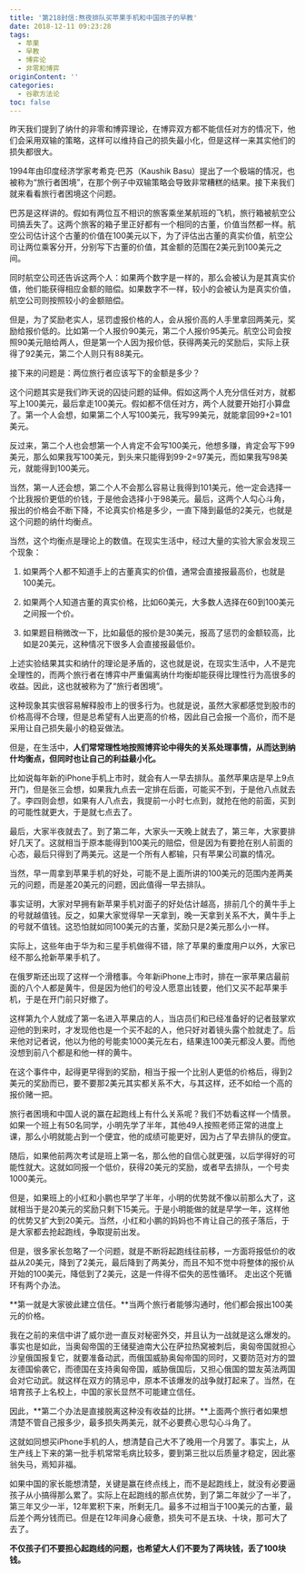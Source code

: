 ```yaml
---
title: '第218封信:熬夜排队买苹果手机和中国孩子的早教'
date: 2018-12-11 09:23:28
tags:
  - 苹果
  - 早教
  - 博弈论
  - 非零和博弈
originContent: ''
categories:
  - 谷歌方法论
toc: false
---
```

昨天我们提到了纳什的非零和博弈理论，在博弈双方都不能信任对方的情况下，他们会采用双输的策略，这样可以维持自己的损失最小化，但是这样一来其实他们的损失都很大。

1994年由印度经济学家考希克·巴苏（Kaushik Basu）提出了一个极端的情况，也被称为“旅行者困境”，在那个例子中双输策略会导致非常糟糕的结果。接下来我们就来看看旅行者困境这个问题。

巴苏是这样讲的。假如有两位互不相识的旅客乘坐某航班的飞机，旅行箱被航空公司搞丢失了。这两个旅客的箱子里正好都有一个相同的古董，价值当然都一样。航空公司估计这个古董的价值在100美元以下，为了评估出古董的真实价值，航空公司让两位乘客分开，分别写下古董的价值，其金额的范围在2美元到100美元之间。

同时航空公司还告诉这两个人：如果两个数字是一样的，那么会被认为是其真实价值，他们能获得相应金额的赔偿。如果数字不一样，较小的会被认为是真实价值，航空公司则按照较小的金额赔偿。

但是，为了奖励老实人，惩罚虚报价格的人，会从报价高的人手里拿回两美元，奖励给报价低的。比如第一个人报价90美元，第二个人报价95美元。航空公司会按照90美元赔给两人，但是第一个人因为报价低，获得两美元的奖励后，实际上获得了92美元，第二个人则只有88美元。

接下来的问题是：两位旅行者应该写下的金额是多少？

这个问题其实是我们昨天说的囚徒问题的延伸。假如这两个人充分信任对方，就都写上100美元，最后拿走100美元。假如都不信任对方，两个人就要开始打小算盘了。第一个人会想，如果第二个人写100美元，我写99美元，就能拿回99+2=101美元。

反过来，第二个人也会想第一个人肯定不会写100美元，他想多赚，肯定会写下99美元，那么如果我写100美元，到头来只能得到99-2=97美元，而如果我写98美元，就能得到100美元。

当然，第一人还会想，第二个人不会那么容易让我得到101美元，他一定会选择一个比我报价更低的价钱，于是他会选择小于98美元。最后，这两个人勾心斗角，报出的价格会不断下降，不论真实价格是多少，一直下降到最低的2美元，也就是这个问题的纳什均衡点。

当然，这个均衡点是理论上的数值。在现实生活中，经过大量的实验大家会发现三个现象：

1. 如果两个人都不知道手上的古董真实的价值，通常会直接报最高价，也就是100美元。

2. 如果两个人知道古董的真实价格，比如60美元，大多数人选择在60到100美元之间报一个价。

3. 如果题目稍微改一下，比如最低的报价是30美元，报高了惩罚的金额较高，比如是20美元，这种情况下很多人会直接报最低价。

上述实验结果其实和纳什的理论是矛盾的，这也就是说，在现实生活中，人不是完全理性的，而两个旅行者在博弈中严重偏离纳什均衡却能获得比理性行为高很多的收益。因此，这也就被称为了“旅行者困境”。

这种现象其实很容易解释股市上的很多行为。也就是说，虽然大家都感觉到股市的价格高得不合理，但是总希望有人出更高的价格，因此自己会报一个高价，而不是采用让自己损失最小的稳妥做法。

但是，在生活中，**人们常常理性地按照博弈论中得失的关系处理事情，从而达到纳什均衡点，但同时也让自己的利益最小化。**

比如说每年新的iPhone手机上市时，就会有人一早去排队。虽然苹果店是早上9点开门，但是张三会想，如果我九点去一定排在后面，可能买不到，于是他八点就去了。李四则会想，如果有人八点去，我提前一小时七点到，就抢在他的前面，买到的可能性就更大，于是就七点去了。

最后，大家半夜就去了。到了第二年，大家头一天晚上就去了，第三年，大家要排好几天了。这就相当于原本能得到100美元的赔偿，但是因为有要抢在别人前面的心态，最后只得到了两美元。这是一个所有人都输，只有苹果公司赢的情况。

当然，早一周拿到苹果手机的好处，可能不是上面所讲的100美元的范围内差两美元的问题，而是差20美元的问题，因此值得一早去排队。

事实证明，大家对早拥有新苹果手机对面子的好处估计越高，排前几个的黄牛手上的号就越值钱。反之，如果大家觉得早一天拿到，晚一天拿到关系不大，黄牛手上的号就不值钱。这恐怕就如同100美元的古董，奖励只是2美元那么小一样。

实际上，这些年由于华为和三星手机做得不错，除了苹果的重度用户以外，大家已经不那么抢新苹果手机了。

在俄罗斯还出现了这样一个滑稽事。今年新iPhone上市时，排在一家苹果店最前面的八个人都是黄牛，但是因为他们的号没人愿意出钱要，他们又买不起苹果手机，于是在开门前只好撤了。

这样第九个人就成了第一名进入苹果店的人，当店员们和已经准备好的记者鼓掌欢迎他的到来时，才发现他也是一个买不起的人，他只好对着镜头露个脸就走了。后来他对记者说，他以为他的号能卖1000美元左右，结果连100美元都没人要。而他没想到前八个都是和他一样的黄牛。

在这个事件中，起得更早得到的奖励，相当于报一个比别人更低的价格后，得到2美元的奖励而已，要不要那2美元其实都关系不大，与其这样，还不如给一个高的报价赌一把。

旅行者困境和中国人说的赢在起跑线上有什么关系呢？我们不妨看这样一个情景。如果一个班上有50名同学，小明先学了半年，其他49人按照老师正常的进度上课，那么小明就能占到一个便宜，他的成绩可能更好，因为占了早去排队的便宜。

随后，如果他前两次考试是班上第一名，那么他的自信心就更强，以后学得好的可能性就大。这就如同报一个低价，获得20美元的奖励，或者早去排队，一个号卖1000美元。

但是，如果班上的小红和小鹏也早学了半年，小明的优势就不像以前那么大了，这就相当于是20美元的奖励只剩下15美元。于是小明能做的就是早学一年，这样他的优势又扩大到20美元。当然，小红和小鹏的妈妈也不肯让自己的孩子落后，于是大家都去抢起跑线，争取提前出发。

但是，很多家长忽略了一个问题，就是不断将起跑线往前移，一方面将报低价的收益从20美元，降到了2美元，最后降到了两美分，而且不知不觉中将整体的报价从开始的100美元，降低到了2美元，这是一件得不偿失的恶性循环。
走出这个死循环有两个办法。

**第一就是大家彼此建立信任。**当两个旅行者能够沟通时，他们都会报出100美元的价格。

我在之前的来信中讲了威尔逊一直反对秘密外交，并且认为一战就是这么爆发的。事实也是如此，当奥匈帝国的王储斐迪南大公在萨拉热窝被刺后，奥匈帝国就担心沙皇俄国报复它，就要准备动武，而俄国威胁奥匈帝国的同时，又要防范对方的盟友德国偷袭它，而德国在支持奥匈帝国，威胁俄国后，又担心俄国的盟友英法两国会对它动武。就这样在双方的猜忌中，原本不该爆发的战争就打起来了。当然，在培育孩子上名校上，中国的家长显然不可能建立信任。

因此，**第二个办法是直接脱离这种没有收益的比拼。**上面两个旅行者如果想清楚不管自己报多少，最多损失两美元，就不必要费心思勾心斗角了。

这就如同想买iPhone手机的人，想清楚自己大不了晚用一个月罢了。事实上，从生产线上下来的第一批手机常常毛病比较多，要到第三批以后质量才稳定，因此塞翁失马，焉知非福。

如果中国的家长能想清楚，关键是赢在终点线上，而不是起跑线上，就没有必要逼孩子从小搞得那么累了。实际上在起跑线的那点优势，到了第二年就少了一半了，第三年又少一半，12年累积下来，所剩无几。最多不过相当于100美元的古董，最后差个两分钱而已。但是在12年间身心疲惫，损失可不是五块、十块，那可大了去了。

**不仅孩子们不要担心起跑线的问题，也希望大人们不要为了两块钱，丢了100块钱。**